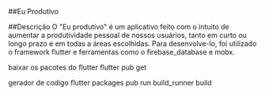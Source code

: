 ##Eu Produtivo

##Descrição O "Eu produtivo" é um aplicativo feito com o intuito de aumentar a produtividade pessoal de nossos usuários, tanto em curto ou longo prazo e em todas a áreas escolhidas. Para desenvolve-lo, foi utilizado o framework flutter e ferramentas como o firebase_database e mobx.

baixar os pacotes do flutter
flutter pub get

gerador de codigo
flutter packages pub run build_runner build